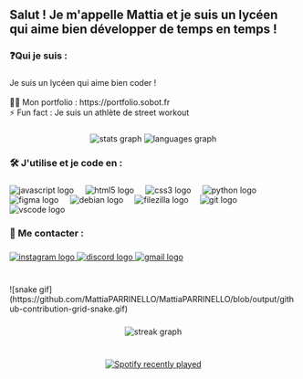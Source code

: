 <h2 align="left">Salut ! Je m'appelle Mattia et je suis un lycéen qui aime bien développer de temps en temps !</h2>

###

<h3 align="left">❓Qui je suis :</h3>

###

<p align="left">Je suis un lycéen qui aime bien coder ! <br><br>👨‍💻 Mon portfolio : https://portfolio.sobot.fr<br>⚡ Fun fact : Je suis un athlète de street workout</p>

###

<div align="center">
  <img src="https://github-readme-stats.vercel.app/api?username=MattiaPARRINELLO&hide_title=false&hide_rank=false&show_icons=true&include_all_commits=true&count_private=true&disable_animations=false&theme=dracula&locale=en&hide_border=false" height="150" alt="stats graph"  />
  <img src="https://github-readme-stats.vercel.app/api/top-langs?username=MattiaPARRINELLO&locale=en&hide_title=false&layout=compact&card_width=320&langs_count=5&theme=dracula&hide_border=false" height="150" alt="languages graph"  />
</div>

###

<h3 align="left">🛠️ J'utilise et je code en :</h3>

###

<div align="left">
  <img src="https://cdn.jsdelivr.net/gh/devicons/devicon/icons/javascript/javascript-original.svg" height="30" alt="javascript logo"  />
  <img width="12" />
  <img src="https://cdn.jsdelivr.net/gh/devicons/devicon/icons/html5/html5-original.svg" height="30" alt="html5 logo"  />
  <img width="12" />
  <img src="https://cdn.jsdelivr.net/gh/devicons/devicon/icons/css3/css3-original.svg" height="30" alt="css3 logo"  />
  <img width="12" />
  <img src="https://cdn.jsdelivr.net/gh/devicons/devicon/icons/python/python-original.svg" height="30" alt="python logo"  />
  <img width="12" />
  <img src="https://cdn.jsdelivr.net/gh/devicons/devicon/icons/figma/figma-original.svg" height="30" alt="figma logo"  />
  <img width="12" />
  <img src="https://cdn.jsdelivr.net/gh/devicons/devicon/icons/debian/debian-original.svg" height="30" alt="debian logo"  />
  <img width="12" />
  <img src="https://cdn.jsdelivr.net/gh/devicons/devicon/icons/filezilla/filezilla-plain.svg" height="30" alt="filezilla logo"  />
  <img width="12" />
  <img src="https://cdn.jsdelivr.net/gh/devicons/devicon/icons/git/git-original.svg" height="30" alt="git logo"  />
  <img width="12" />
  <img src="https://cdn.jsdelivr.net/gh/devicons/devicon/icons/vscode/vscode-original.svg" height="30" alt="vscode logo"  />
</div>

###

<h3 align="left">📱 Me contacter :</h3>

###

<div align="left">
  <a href="https://instagram.com/mattia_gms" target="_blank">
    <img src="https://img.shields.io/static/v1?message=Instagram&logo=instagram&label=&color=E4405F&logoColor=white&labelColor=&style=for-the-badge" height="35" alt="instagram logo"  />
  </a>
  <a href="https://discordapp.com/users/363196037776539648" target="_blank">
    <img src="https://img.shields.io/static/v1?message=Discord&logo=discord&label=&color=7289DA&logoColor=white&labelColor=&style=for-the-badge" height="35" alt="discord logo"  />
  </a>
  <a href="mailto:contact@sobot.fr" target="_blank">
    <img src="https://img.shields.io/static/v1?message=Gmail&logo=gmail&label=&color=D14836&logoColor=white&labelColor=&style=for-the-badge" height="35" alt="gmail logo"  />
  </a>
</div>

###

<br clear="both">
![snake gif](https://github.com/MattiaPARRINELLO/MattiaPARRINELLO/blob/output/github-contribution-grid-snake.gif)

###

<div align="center">
  <img src="https://streak-stats.demolab.com?user=MattiaPARRINELLO&locale=en&mode=daily&theme=dracula&hide_border=false&border_radius=5&order=3" height="150" alt="streak graph"  />
</div>

###

<br clear="both">

<div align="center">
  <a href="https://open.spotify.com/user/9zjp79nddwc4f3u2rvbz2ykj2">
    <img src="https://spotify-recently-played-readme.vercel.app/api?user=9zjp79nddwc4f3u2rvbz2ykj2&count=5&unique=true&width=1000" alt="Spotify recently played"  />
  </a>
</div>

###
